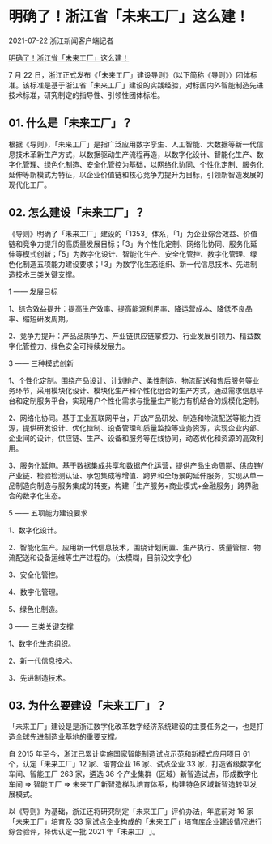 # 明确了！浙江省「未来工厂」这么建！

2021-07-22 浙江新闻客户端记者

[明确了！浙江省「未来工厂」这么建！](https://zj.zjol.com.cn/news.html?id=1700080)

7 月 22 日，浙江正式发布《「未来工厂」建设导则》（以下简称《导则》）团体标准。该标准是基于浙江省「未来工厂」建设的实践经验，对标国内外智能制造先进技术标准，研究制定的指导性、引领性团体标准。

## 01. 什么是「未来工厂」？

根据《导则》，「未来工厂」是指广泛应用数字孪生、人工智能、大数据等新一代信息技术革新生产方式，以数据驱动生产流程再造，以数字化设计、智能化生产、数字化管理、绿色化制造、安全化管控为基础，以网络化协同、个性化定制、服务化延伸等新模式为特征，以企业价值链和核心竞争力提升为目标，引领新智造发展的现代化工厂。

## 02. 怎么建设「未来工厂」？

《导则》明确了「未来工厂」建设的「1353」体系，「1」为企业综合效益、价值链和竞争力提升的高质量发展目标；「3」为个性化定制、网络化协同、服务化延伸等模式创新；「5」为数字化设计、智能化生产、安全化管控、数字化管理、绿色化制造五项能力建设要求；「3」为数字化生态组织、新一代信息技术、先进制造技术三类关键支撑。

1 —— 发展目标

1、综合效益提升：提高生产效率、提高能源利用率、降运营成本、降低不良品率、缩短研发周期。

2、竞争力提升：产品品质争力、产业链供应链掌控力、行业发展引领力、精益数字化管控力、绿色安全可持续发展力。

3 —— 三种模式创新

1、个性化定制。围绕产品设计、计划排产、柔性制造、物流配送和售后服务等业务环节，采用模块化设计、模块化生产和个性化组合的生产方式，通过需求信息平台和定制服务平台，实现用户个性化需求与批量生产能力有机结合的规模化定制。

2、网络化协同。基于工业互联网平台，开放产品研发、制造和物流配送等能力资源，提供研发设计、优化控制、设备管理和质量监控等业务资源，实现企业内部、企业间的设计，供应链、生产、设备和服务等在线协同，动态优化和资源的高效利用。

3、服务化延伸。基于数据集成共享和数据产化运营，提供产品生命周期、供应链/产业链、检验检测认证、承包集成等增值、跨界和全场景的延伸服务，实现从单一品制造向制造与服务集成的转变，构建「生产服务+商业模式+金融服务」跨界融合的数字化生态。

5 —— 五项能力建设要求

1、数字化设计。

2、智能化生产。应用新一代信息技术，围绕计划闲置、生产执行、质量管控、物流配送和设备运维等生产过程的。（太模糊，目前没文字化）

3、安全化管控。

4、数字化管理。

5、绿色化制造。

3 —— 三类关键支撑

1、数字化生态组织。

2、新一代信息技术。

3、先进制造技术。

## 03. 为什么要建设「未来工厂」？

「未来工厂」建设是是浙江数字化改革数字经济系统建设的主要任务之一，也是打造全球先进制造业基地的重要支撑。

自 2015 年至今，浙江已累计实施国家智能制造试点示范和新模式应用项目 61 个，认定「未来工厂」12 家、培育企业 16 家、试点企业 33 家，打造省级数字化车间、智能工厂 263 家，遴选 36 个产业集群（区域）新智造试点，形成数字化车间 => 智能工厂 => 未来工厂新智造梯队培育体系，构建特色区域新智造转型发展模式。

以《导则》为基础，浙江还将研究制定「未来工厂」评价办法，年底前对 16 家「未来工厂」培育及 33 家试点企业构成的「未来工厂」培育库企业建设情况进行综合验评，择优认定一批 2021 年「未来工厂」。